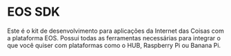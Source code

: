 EOS SDK
==========

Este é o kit de desenvolvimento para aplicações da Internet das Coisas com a plataforma EOS. Possui todas as ferramentas necessárias para integrar o que você quiser com plataformas como o HUB, Raspberry Pi ou Banana Pi. 
